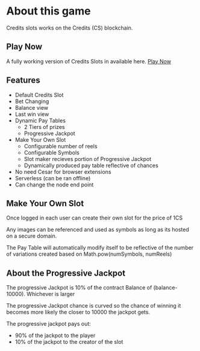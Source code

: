 # About this game

Credits slots works on the Credits (CS) blockchain.

## Play Now

A fully working version of Credits Slots in available here. [Play Now][1]

## Features

* Default Credits Slot
* Bet Changing
* Balance view
* Last win view
* Dynamic Pay Tables
    * 2 Tiers of prizes
    * Progressive Jackpot
* Make Your Own Slot
    * Configurable number of reels
    * Configurable Symbols
    * Slot maker recieves portion of Progressive Jackpot
    * Dynamically produced pay table reflective of chances
* No need Cesar for browser extensions
* Serverless (can be ran offline)
* Can change the node end point

## Make Your Own Slot

Once logged in each user can create their own slot for the price of 1CS

Any images can be referenced and used as symbols as long as its hosted on a secure domain.

The Pay Table will automatically modify itself to be reflective of the number of variations created based on Math.pow(numSymbols, numReels)

## About the Progressive Jackpot

The progressive Jackpot is 10% of the contract Balance of (balance-10000).  Whichever is larger

The progressive Jackpot chance is curved so the chance of winning it becomes more likely the closer to 10000 the jackpot gets.

The progressive jackpot pays out:
* 90% of the jackpot to the player
* 10% of the jackpot to the creator of the slot

[1]: https://chachakawooka.github.io/credits-slots/ "Credits Slot"